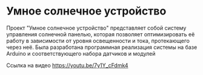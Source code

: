 # Умное солнечное устройство
Проект "Умное солнечное устройство" представляет собой систему управления солнечной панелью, которая позволяет оптимизировать её работу в зависимости от уровня освещенности и тока, протекающего через неё. Была разработана программная реализация системы на базе Arduino и соответствующего набора датчиков и модулей

Ссылка на видео https://youtu.be/7y1Y_cFdmk4
